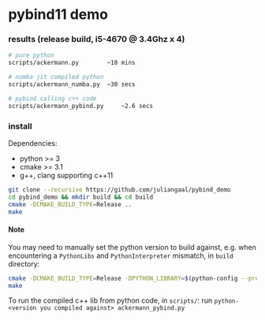 # pybind11 demo

### results (release build, i5-4670 @ 3.4Ghz x 4)
```bash
# pure python
scripts/ackermann.py		~10 mins

# numba jit compiled python
scripts/ackermann_numba.py 	~30 secs

# pybind calling c++ code
scripts/ackermann_pybind.py 	~2.6 secs 
```

### install
Dependencies:
* python >= 3
* cmake >= 3.1
* g++, clang supporting c++11

```bash
git clone --recursive https://github.com/juliangaal/pybind_demo
cd pybind_demo && mkdir build && cd build
cmake -DCMAKE_BUILD_TYPE=Release ..
make 
```
#### Note
You may need to manually set the python version to build against, e.g. when encountering a `PythonLibs` and `PythonInterpreter` mismatch, in `build` directory:
```bash
cmake -DCMAKE_BUILD_TYPE=Release -DPYTHON_LIBRARY=$(python-config --prefix)/lib/libpython<version>.dylib -DPYTHON_INCLUDE_DIR=$(python-config --prefix)/include/python<version> ..
make
```

To run the compiled c++ lib from python code, in `scripts/`: run `python-<version you compiled against> ackermann_pybind.py`
